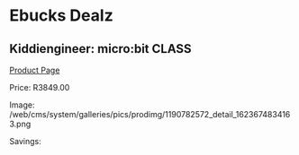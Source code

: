 
# Ebucks Dealz
## Kiddiengineer: micro:bit CLASS
[Product Page](https://www.ebucks.com/web/shop/productSelected.do?prodId=1190782572&catId=1190841123)

Price: R3849.00

Image: /web/cms/system/galleries/pics/prodimg/1190782572_detail_1623674834163.png

Savings: 


	